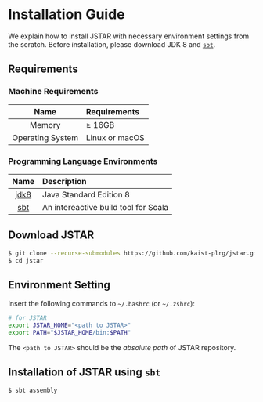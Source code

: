 # Installation Guide

We explain how to install JSTAR with necessary environment settings from the
scratch.  Before installation, please download JDK 8 and
[`sbt`](https://www.scala-sbt.org/1.x/docs/Installing-sbt-on-Linux.html).

## Requirements

### Machine Requirements
| Name              | Requirements   |
|:-----------------:|:---------------|
| Memory            | ≥ 16GB         |
| Operating System  | Linux or macOS |

### Programming Language Environments
| Name                                                        | Description                          |
|:-----------------------------------------------------------:|:-------------------------------------|
| [jdk8](https://www.oracle.com/java/technologies/java8.html) | Java Standard Edition 8              |
| [sbt](https://www.scala-sbt.org/)                           | An intereactive build tool for Scala |


## Download JSTAR
```bash
$ git clone --recurse-submodules https://github.com/kaist-plrg/jstar.git
$ cd jstar
```


## Environment Setting

Insert the following commands to `~/.bashrc` (or `~/.zshrc`):
```bash
# for JSTAR
export JSTAR_HOME="<path to JSTAR>"
export PATH="$JSTAR_HOME/bin:$PATH"
```
The `<path to JSTAR>` should be the _absolute path_ of JSTAR repository.


## Installation of JSTAR using `sbt`
```bash
$ sbt assembly
```
